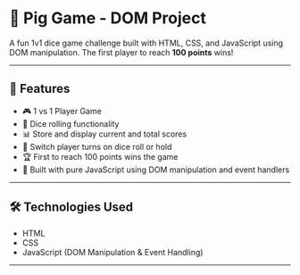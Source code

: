 # 🎲 Pig Game - DOM Project

A fun 1v1 dice game challenge built with HTML, CSS, and JavaScript using DOM manipulation. The first player to reach **100 points** wins!

---

## 🚀 Features

- 🎮 1 vs 1 Player Game
- 🎲 Dice rolling functionality
- 📊 Store and display current and total scores
- 🔄 Switch player turns on dice roll or hold
- 🏆 First to reach 100 points wins the game
- 🎯 Built with pure JavaScript using DOM manipulation and event handlers

---

## 🛠️ Technologies Used

- HTML
- CSS
- JavaScript (DOM Manipulation & Event Handling)

---

